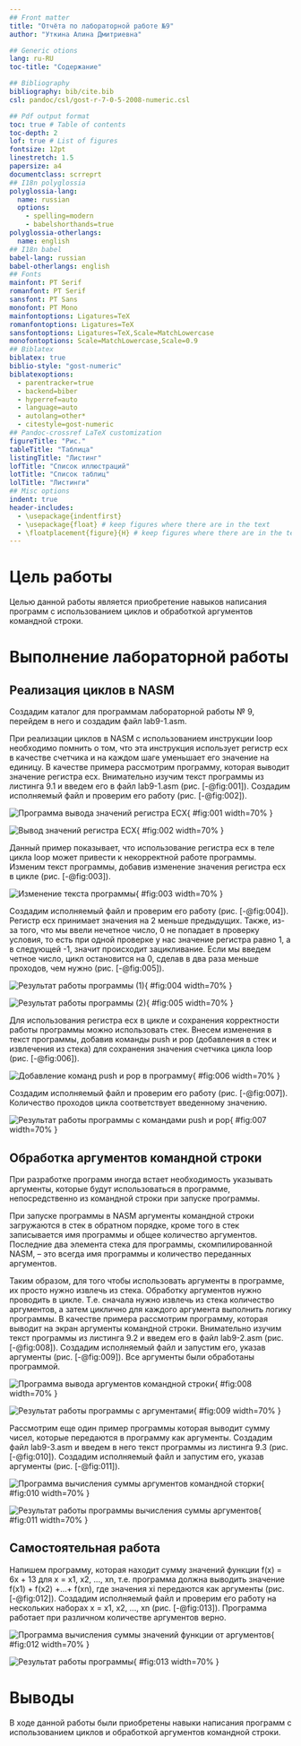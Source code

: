 ```yaml
---
## Front matter
title: "Отчёта по лабораторной работе №9"
author: "Уткина Алина Дмитриевна"

## Generic otions
lang: ru-RU
toc-title: "Содержание"

## Bibliography
bibliography: bib/cite.bib
csl: pandoc/csl/gost-r-7-0-5-2008-numeric.csl

## Pdf output format
toc: true # Table of contents
toc-depth: 2
lof: true # List of figures
fontsize: 12pt
linestretch: 1.5
papersize: a4
documentclass: scrreprt
## I18n polyglossia
polyglossia-lang:
  name: russian
  options:
	- spelling=modern
	- babelshorthands=true
polyglossia-otherlangs:
  name: english
## I18n babel
babel-lang: russian
babel-otherlangs: english
## Fonts
mainfont: PT Serif
romanfont: PT Serif
sansfont: PT Sans
monofont: PT Mono
mainfontoptions: Ligatures=TeX
romanfontoptions: Ligatures=TeX
sansfontoptions: Ligatures=TeX,Scale=MatchLowercase
monofontoptions: Scale=MatchLowercase,Scale=0.9
## Biblatex
biblatex: true
biblio-style: "gost-numeric"
biblatexoptions:
  - parentracker=true
  - backend=biber
  - hyperref=auto
  - language=auto
  - autolang=other*
  - citestyle=gost-numeric
## Pandoc-crossref LaTeX customization
figureTitle: "Рис."
tableTitle: "Таблица"
listingTitle: "Листинг"
lofTitle: "Список иллюстраций"
lotTitle: "Список таблиц"
lolTitle: "Листинги"
## Misc options
indent: true
header-includes:
  - \usepackage{indentfirst}
  - \usepackage{float} # keep figures where there are in the text
  - \floatplacement{figure}{H} # keep figures where there are in the text
---
```


# Цель работы

Целью данной работы является приобретение навыков написания программ с использованием циклов и
обработкой аргументов командной строки.

# Выполнение лабораторной работы

## Реализация циклов в NASM

Создадим каталог для программам лабораторной работы № 9, перейдем в него и создадим файл lab9-1.asm.

При реализации циклов в NASM с использованием инструкции loop необходимо помнить о том, что эта инструкция использует регистр ecx в качестве счетчика и на каждом шаге уменьшает его значение на единицу. В качестве примера рассмотрим программу, которая выводит значение регистра ecx. Внимательно изучим текст программы из листинга 9.1 и введем его в файл lab9-1.asm (рис. [-@fig:001]). Создадим исполняемый файл и проверим его работу (рис. [-@fig:002]).

![Программа вывода значений регистра ECX](image/1.jpg){ #fig:001 width=70% }

![Вывод значений регистра ECX](image/2.jpg){ #fig:002 width=70% }

Данный пример показывает, что использование регистра ecx в теле цикла loop может привести к некорректной работе программы. Изменим текст программы, добавив изменение значения регистра ecx в цикле (рис. [-@fig:003]).

![Изменение текста программы](image/3.jpg){ #fig:003 width=70% }

Создадим исполняемый файл и проверим его работу (рис. [-@fig:004]). Регистр ecx принимает значения на 2 меньше предыдущих. Также, из-за того, что мы ввели нечетное число, 0 не попадает в проверку условия, то есть при одной проверке у нас значение регистра равно 1, а в следующей -1, значит происходит зацикливание. Если мы введем четное число, цикл остановится на 0, сделав в два раза меньше проходов, чем нужно (рис. [-@fig:005]).

![Результат работы программы (1)](image/4.jpg){ #fig:004 width=70% }

![Результат работы программы (2)](image/5.jpg){ #fig:005 width=70% }

Для использования регистра ecx в цикле и сохранения корректности работы программы можно использовать стек. Внесем изменения в текст программы, добавив команды push и pop (добавления в стек и извлечения из стека) для сохранения значения счетчика цикла loop (рис. [-@fig:006]).

![Добавление команд push и pop в программу](image/6.jpg){ #fig:006 width=70% }

Создадим исполняемый файл и проверим его работу (рис. [-@fig:007]). Количество проходов цикла соответствует введенному значению.

![Результат работы программы с командами push и pop](image/7.jpg){ #fig:007 width=70% }

## Обработка аргументов командной строки

При разработке программ иногда встает необходимость указывать аргументы, которые будут использоваться в программе, непосредственно из командной строки при запуске программы.

При запуске программы в NASM аргументы командной строки загружаются в стек в обратном порядке, кроме того в стек записывается имя программы и общее количество аргументов. Последние два элемента стека для программы, скомпилированной NASM, – это всегда имя программы и количество переданных аргументов.

Таким образом, для того чтобы использовать аргументы в программе, их просто нужно извлечь из стека. Обработку аргументов нужно проводить в цикле. Т.е. сначала нужно извлечь из стека количество аргументов, а затем циклично для каждого аргумента выполнить логику программы. 
В качестве примера рассмотрим программу, которая выводит на экран аргументы командной строки. Внимательно изучим текст программы из листинга 9.2 и введем его в файл lab9-2.asm (рис. [-@fig:008]). Создадим исполняемый файл и запустим его, указав аргументы (рис. [-@fig:009]). Все аргументы были обработаны программой.

![Программа вывода аргументов командной строки](image/8.jpg){ #fig:008 width=70% }

![Результат работы программы с аргументами](image/9.jpg){ #fig:009 width=70% }

Рассмотрим еще один пример программы которая выводит сумму чисел, которые передаются в программу как аргументы. Создадим файл lab9-3.asm и введем в него текст программы из листинга 9.3 (рис. [-@fig:010]). Создадим исполняемый файл и запустим его, указав аргументы (рис. [-@fig:011]).

![Программа вычисления суммы аргументов командной сторки](image/10.jpg){ #fig:010 width=70% }

![Результат работы программы вычисления суммы аргументов ](image/11.jpg){ #fig:011 width=70% }

## Самостоятельная работа

Напишем программу, которая находит сумму значений функции f(x) = 6x + 13 для x = x1, x2, ..., xn, т.е. программа должна выводить значение f(x1) + f(x2) +...+ f(xn), где значения xi передаются как аргументы (рис. [-@fig:012]). Создадим исполняемый файл и проверим его работу на нескольких наборах x = x1, x2, ..., xn (рис. [-@fig:013]). Программа работает при различном количестве аргументов верно.

![Программа вычисления суммы значений функции от аргументов](image/12.jpg){ #fig:012 width=70% }

![Результат работы программы](image/13.jpg){ #fig:013 width=70% }

# Выводы

В ходе данной работы были приобретены навыки написания программ с использованием циклов и
обработкой аргументов командной строки.

